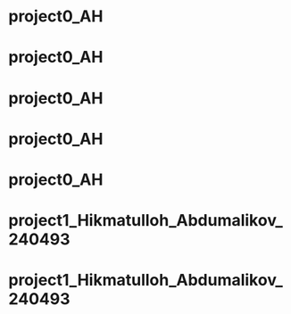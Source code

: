 # project0_AH
# project0_AH
# project0_AH
# project0_AH
# project0_AH
# project1_Hikmatulloh_Abdumalikov_240493
# project1_Hikmatulloh_Abdumalikov_240493
